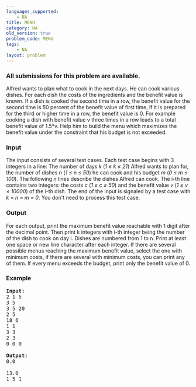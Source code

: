 ```yaml
---
languages_supported:
    - NA
title: MENU
category: NA
old_version: true
problem_code: MENU
tags:
    - NA
layout: problem
---
```

###  All submissions for this problem are available. 

Alfred wants to plan what to cook in the next days. He can cook various dishes. For each dish the costs of the ingredients and the benefit value is known. If a dish is cooked the second time in a row, the benefit value for the second time is 50 percent of the benefit value of first time, if it is prepared for the third or higher time in a row, the benefit value is 0. For example cooking a dish with benefit value v three times in a row leads to a total benefit value of 1.5\*v.
Help him to build the menu which maximizes the benefit value under the constraint that his budget is not exceeded.

### Input

The input consists of several test cases. Each test case begins with 3 integers in a line: The number of days _k_ (_1 ≤ k ≤ 21_) Alfred wants to plan for, the number of dishes _n_ (_1 ≤ n ≤ 50_) he can cook and his budget _m_ (_0 ≤ m ≤ 100_). The following _n_ lines describe the dishes Alfred can cook. The i-th line contains two integers: the costs _c_ (_1 ≤ c ≤ 50_) and the benefit value _v_ (_1 ≤ v ≤ 10000_) of the i-th dish.
The end of the input is signaled by a test case with _k = n = m = 0_. You don't need to process this test case.

### Output

For each output, print the maximum benefit value reachable with 1 digit after the decimal point. Then print k integers with i-th integer being the number of the dish to cook on day i. Dishes are numbered from 1 to n. Print at least one space or new line character after each integer.
If there are several possible menus reaching the maximum benefit value, select the one with minimum costs, if there are several with minimum costs, you can print any of them.
If every menu exceeds the budget, print only the benefit value of 0.

### Example

<pre>
<b>Input:</b>
2 1 5
3 5
3 5 20
2 5
18 6
1 1
3 3
2 3
0 0 0

<b>Output:</b>
0.0

13.0
1 5 1 
</pre>